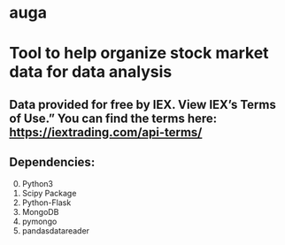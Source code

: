 # auga

# Tool to help organize stock market data for data analysis
## Data provided for free by IEX. View IEX’s Terms of Use.” You can find the terms here: https://iextrading.com/api-terms/
## Dependencies:
0. Python3
1. Scipy Package
2. Python-Flask
3. MongoDB
4. pymongo
5. pandasdatareader
